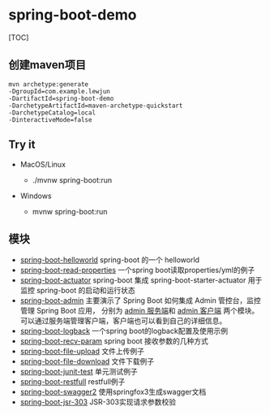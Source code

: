 # spring-boot-demo

[TOC]

## 创建maven项目

```
mvn archetype:generate 
-DgroupId=com.example.lewjun
-DartifactId=spring-boot-demo
-DarchetypeArtifactId=maven-archetype-quickstart
-DarchetypeCatalog=local
-DinteractiveMode=false
```

## Try it

* MacOS/Linux
    * ./mvnw spring-boot:run

* Windows
    * mvnw spring-boot:run


## 模块

* [spring-boot-helloworld](spring-boot-helloworld) spring-boot 的一个 helloworld
* [spring-boot-read-properties](spring-boot-read-properties) 一个spring boot读取properties/yml的例子
* [spring-boot-actuator](spring-boot-actuator) spring-boot 集成 spring-boot-starter-actuator 用于监控 spring-boot 的启动和运行状态
* [spring-boot-admin](spring-boot-admin) 主要演示了 Spring Boot 如何集成 Admin 管控台，监控管理 Spring Boot 应用，
    分别为 [admin 服务端](spring-boot-admin/spring-boot-admin-server)和 [admin 客户端](spring-boot-admin/spring-boot-admin-client) 两个模块。
    可以通过服务端管理客户端，客户端也可以看到自己的详细信息。
* [spring-boot-logback](spring-boot-logback) 一个spring boot的logback配置及使用示例
* [spring-boot-recv-param](spring-boot-recv-param) spring boot 接收参数的几种方式
* [spring-boot-file-upload](spring-boot-file-upload) 文件上传例子
* [spring-boot-file-download](spring-boot-file-download) 文件下载例子
* [spring-boot-junit-test](spring-boot-junit-test) 单元测试例子
* [spring-boot-restfull](spring-boot-restfull) restfull例子
* [spring-boot-swagger2](spring-boot-swagger2) 使用springfox3生成swagger文档
* [spring-boot-jsr-303](spring-boot-jsr-303) JSR-303实现请求参数校验


